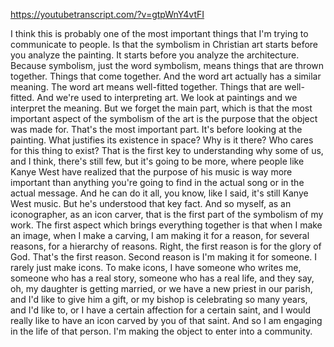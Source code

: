 https://youtubetranscript.com/?v=gtpWnY4vtFI

 I think this is probably one of the most important things that I'm trying to communicate to people. Is that the symbolism in Christian art starts before you analyze the painting. It starts before you analyze the architecture. Because symbolism, just the word symbolism, means things that are thrown together. Things that come together. And the word art actually has a similar meaning. The word art means well-fitted together. Things that are well-fitted. And we're used to interpreting art. We look at paintings and we interpret the meaning. But we forget the main part, which is that the most important aspect of the symbolism of the art is the purpose that the object was made for. That's the most important part. It's before looking at the painting. What justifies its existence in space? Why is it there? Who cares for this thing to exist? That is the first key to understanding why some of us, and I think, there's still few, but it's going to be more, where people like Kanye West have realized that the purpose of his music is way more important than anything you're going to find in the actual song or in the actual message. And he can do it all, you know, like I said, it's still Kanye West music. But he's understood that key fact. And so myself, as an iconographer, as an icon carver, that is the first part of the symbolism of my work. The first aspect which brings everything together is that when I make an image, when I make a carving, I am making it for a reason, for several reasons, for a hierarchy of reasons. Right, the first reason is for the glory of God. That's the first reason. Second reason is I'm making it for someone. I rarely just make icons. To make icons, I have someone who writes me, someone who has a real story, someone who has a real life, and they say, oh, my daughter is getting married, or we have a new priest in our parish, and I'd like to give him a gift, or my bishop is celebrating so many years, and I'd like to, or I have a certain affection for a certain saint, and I would really like to have an icon carved by you of that saint. And so I am engaging in the life of that person. I'm making the object to enter into a community.